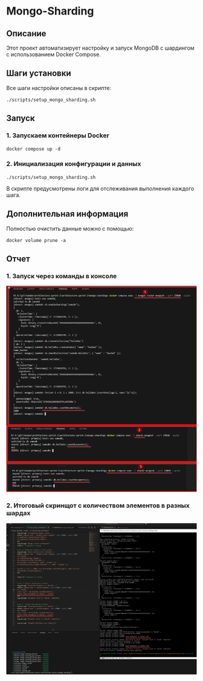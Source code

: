 # Mongo-Sharding

## Описание

Этот проект автоматизирует настройку и запуск MongoDB с шардингом с использованием Docker Compose.

## Шаги установки

Все шаги настройки описаны в скрипте:

```shell
./scripts/setup_mongo_sharding.sh
```

## Запуск

### 1. Запускаем контейнеры Docker

```shell
docker compose up -d
```

### 2. Инициализация конфигурации и данных

```shell
./scripts/setup_mongo_sharding.sh
```

В скрипте предусмотрены логи для отслеживания выполнения каждого шага.

## Дополнительная информация

Полностью очистить данные можно с помощью:

```shell
docker volume prune -a
```

## Отчет

### 1. Запуск через команды в консоле

![Скриншот выполнения 1](./result_task_2.png)

### 2. Итоговый скринщот с количеством элементов в разных шардах

![Скриншот выполнения 2](./result_run_screenshot_2.png)
